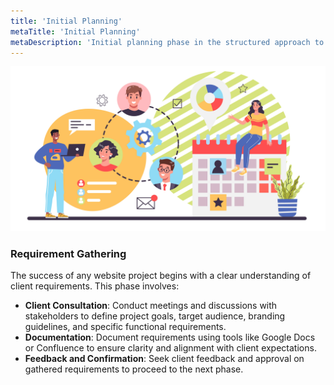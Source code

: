 ```yaml
---
title: 'Initial Planning'
metaTitle: 'Initial Planning'
metaDescription: 'Initial planning phase in the structured approach to modern website development.'
---
```


![Website](../images/img1.jpg)

### Requirement Gathering

The success of any website project begins with a clear understanding of client requirements. This phase involves:

- **Client Consultation**: Conduct meetings and discussions with stakeholders to define project goals, target audience, branding guidelines, and specific functional requirements.
- **Documentation**: Document requirements using tools like Google Docs or Confluence to ensure clarity and alignment with client expectations.
- **Feedback and Confirmation**: Seek client feedback and approval on gathered requirements to proceed to the next phase.
